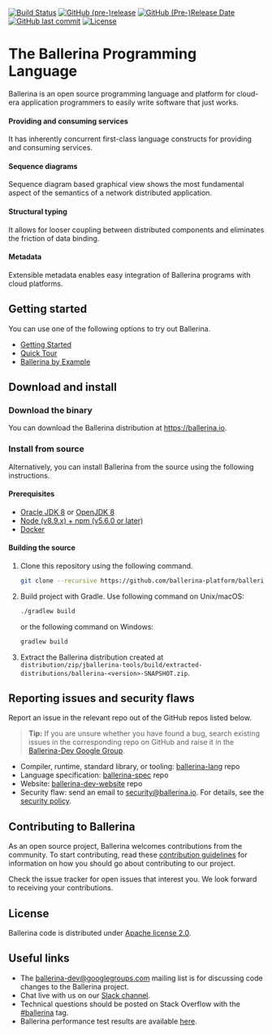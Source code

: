   [![Build Status](https://travis-ci.com/ballerina-platform/ballerina-lang.svg?branch=master)](https://travis-ci.com/ballerina-platform/ballerina-lang)
  [![GitHub (pre-)release](https://img.shields.io/github/release/ballerina-platform/ballerina-lang/all.svg)](https://github.com/ballerina-platform/ballerina-lang/releases)
  [![GitHub (Pre-)Release Date](https://img.shields.io/github/release-date-pre/ballerina-platform/ballerina-lang.svg)](https://github.com/ballerina-platform/ballerina-lang/releases)
  [![GitHub last commit](https://img.shields.io/github/last-commit/ballerina-platform/ballerina-lang.svg)](https://github.com/ballerina-platform/ballerina-lang/commits/master)
  [![License](https://img.shields.io/badge/License-Apache%202.0-blue.svg)](https://opensource.org/licenses/Apache-2.0)

# The Ballerina Programming Language

Ballerina is an open source programming language and platform for cloud-era application programmers to easily write software that just works.

#### Providing and consuming services
It has inherently concurrent first-class language constructs for providing and consuming services.

#### Sequence diagrams
Sequence diagram based graphical view shows the most fundamental aspect of the semantics of a network distributed application.

#### Structural typing
It allows for looser coupling between distributed components and eliminates the friction of data binding.

#### Metadata
Extensible metadata enables easy integration of Ballerina programs with cloud platforms. 

## Getting started

You can use one of the following options to try out Ballerina.

* [Getting Started](https://ballerina.io/learn/getting-started/)
* [Quick Tour](https://ballerina.io/learn/quick-tour/)
* [Ballerina by Example](https://ballerina.io/learn/by-example/) 

## Download and install

### Download the binary

You can download the Ballerina distribution at https://ballerina.io.

### Install from source

Alternatively, you can install Ballerina from the source using the following instructions.

#### Prerequisites

* [Oracle JDK 8](http://www.oracle.com/technetwork/java/javase/downloads/jdk8-downloads-2133151.html) or [OpenJDK 8](http://openjdk.java.net/install/)
* [Node (v8.9.x) + npm (v5.6.0 or later)](https://nodejs.org/en/download/)
* [Docker](https://www.docker.com/get-docker)

#### Building the source

1. Clone this repository using the following command.

    ```bash
    git clone --recursive https://github.com/ballerina-platform/ballerina-lang
    ```
    
2. Build project with Gradle. Use following command on Unix/macOS:
    ```bash
    ./gradlew build
    ```  
    or the following command on Windows:
    ```bash
    gradlew build
    ```

3. Extract the Ballerina distribution created at `distribution/zip/jballerina-tools/build/extracted-distributions/ballerina-<version>-SNAPSHOT.zip`.

## Reporting issues and security flaws
Report an issue in the relevant repo out of the GitHub repos listed below. 

>**Tip:** If you are unsure whether you have found a bug, search existing issues in the corresponding repo on GitHub and raise it in the [Ballerina-Dev Google Group](#https://groups.google.com/forum/#!forum/ballerina-dev).
  - Compiler, runtime, standard library, or tooling: <a href="https://github.com/ballerina-platform/ballerina-lang/issues">ballerina-lang</a> repo
  - Language specification: <a href="https://github.com/ballerina-platform/ballerina-spec/issues">ballerina-spec</a> repo
  - Website: <a href="https://github.com/ballerina-platform/ballerina-dev-website/issues">ballerina-dev-website</a> repo
  - Security flaw: send an email to security@ballerina.io. For details, see the <a href="https://ballerina.io/security/">security policy</a>.

## Contributing to Ballerina

As an open source project, Ballerina welcomes contributions from the community. To start contributing, read these [contribution guidelines](https://github.com/ballerina-platform/ballerina-lang/blob/master/CONTRIBUTING.md) for information on how you should go about contributing to our project.

Check the issue tracker for open issues that interest you. We look forward to receiving your contributions.

## License

Ballerina code is distributed under [Apache license 2.0](https://github.com/ballerina-platform/ballerina-lang/blob/master/LICENSE).

## Useful links

* The ballerina-dev@googlegroups.com mailing list is for discussing code changes to the Ballerina project.
* Chat live with us on our [Slack channel](https://ballerina.io/community/slack/).
* Technical questions should be posted on Stack Overflow with the [#ballerina](https://stackoverflow.com/questions/tagged/ballerina) tag.
* Ballerina performance test results are available [here](performance/benchmarks/summary.md).
